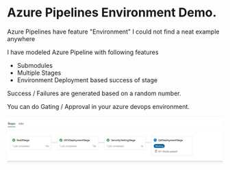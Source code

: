 # Azure Pipelines Environment Demo.

Azure Pipelines have feature "Environment" I could not find a neat example anywhere 

I have modeled Azure Pipeline with following features

+ Submodules
+ Multiple Stages
+ Environment Deployment based success of stage 


Success / Failures are generated based on a random number.


You can do Gating / Approval in your azure devops environment.

![Environment](environment.jpg)





